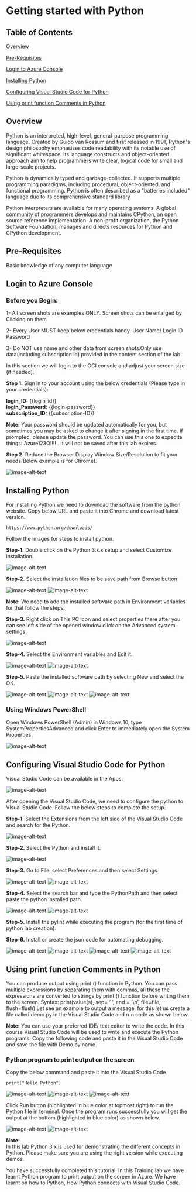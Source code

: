 # Getting started with Python

## Table of Contents

[Overview](#overview)

[Pre-Requisites](#pre-requisites)

[Login to Azure Console](#login-to-azure-console)

[Installing Python](#Installing-Python)

[Configuring Visual Studio Code for Python](#Configuring-Visual-Studio-Code-for-Python)

[Using print function Comments in Python](#Using-print-function-Comments-in-Python)



## Overview

Python is an interpreted, high-level, general-purpose programming language. Created by Guido van Rossum and first released in 1991, Python's design philosophy emphasizes code readability with its notable use of significant whitespace. Its language constructs and object-oriented approach aim to help programmers write clear, logical code for small and large-scale projects.

Python is dynamically typed and garbage-collected. It supports multiple programming paradigms, including procedural, object-oriented, and functional programming. Python is often described as a "batteries included" language due to its comprehensive standard library

Python interpreters are available for many operating systems. A global community of programmers develops and maintains CPython, an open source reference implementation. A non-profit organization, the Python Software Foundation, manages and directs resources for Python and CPython development.

## Pre-Requisites

 Basic knowledge of any computer language

## Login to Azure Console

### Before you Begin:

1- All screen shots are examples ONLY. Screen shots can be enlarged by Clicking on them

2- Every User MUST keep below credentials handy.
User Name/ Login ID
Password

3- Do NOT use name and other data from screen shots.Only use  data(including subscription id) provided in the content section of the lab

In this section we will login to the OCI console and adjust your screen size (if needed).

**Step 1.** Sign in to your account using the below credentials 
            (Please type in your credentials):

 **login_ID:** {{login-id}} <br>
 **login_Password:** {{login-password}}<br>
 **subscription_ID:** {{subscription-ID}} <br>

**Note:** Your password should be updated automatically for you, but sometimes you may be asked to change it after signing in the first time. If prompted, please update the password. You can use this one to expedite things: Azure123Q!!!! . It will not be saved after this lab expires.

**Step 2.** Reduce the Browser Display Window Size/Resolution to fit your needs(Below example is for Chrome). 

<img src="https://github.com/testlabs1/python_labs/blob/master/Pythonlabs_Images/Getting%20started%20with%20Python/Resolution-1.png?raw=true" alt="image-alt-text">

## Installing Python

For installing Python we need to download the software from the python website. Copy below URL and paste it into Chrome and download latest version.

```
https://www.python.org/downloads/
```

Follow the images for steps to install python.

**Step-1.** Double click on the Python 3.x.x setup and select Customize installation.
 
<img src="https://raw.githubusercontent.com/testlabs1/python_labs/master/Pythonlabs_Images/Getting%20started%20with%20Python/Install-1.png" alt="image-alt-text">

**Step-2.** Select the installation files to be save path from Browse button

<img src="https://raw.githubusercontent.com/testlabs1/python_labs/master/Pythonlabs_Images/Getting%20started%20with%20Python/Install-2.png" alt="image-alt-text">

<img src="https://raw.githubusercontent.com/testlabs1/python_labs/master/Pythonlabs_Images/Getting%20started%20with%20Python/Install-3.png" alt="image-alt-text">

 
**Note:** We need to add the installed software path in Environment variables for that follow the steps.

**Step-3.** Right click on This PC Icon and select properties there after you can see left side of the opened window click on the Advanced system settings.

<img src="https://raw.githubusercontent.com/testlabs1/python_labs/master/Pythonlabs_Images/Getting%20started%20with%20Python/Install-4.png" alt="image-alt-text">

**Step-4.** Select the Environment variables and Edit it.

<img src="https://raw.githubusercontent.com/testlabs1/python_labs/master/Pythonlabs_Images/Getting%20started%20with%20Python/Install-5.png" alt="image-alt-text">
 
<img src="https://raw.githubusercontent.com/testlabs1/python_labs/master/Pythonlabs_Images/Getting%20started%20with%20Python/Install-6.png" alt="image-alt-text">

**Step-5.** Paste the installed software path by selecting New and select the OK.
   
<img src="https://raw.githubusercontent.com/testlabs1/python_labs/master/Pythonlabs_Images/Getting%20started%20with%20Python/Install-7.png" alt="image-alt-text">

<img src="https://raw.githubusercontent.com/testlabs1/python_labs/master/Pythonlabs_Images/Getting%20started%20with%20Python/Install-8.png" alt="image-alt-text">

<img src="https://raw.githubusercontent.com/testlabs1/python_labs/master/Pythonlabs_Images/Getting%20started%20with%20Python/Install-9.png" alt="image-alt-text">

### Using Windows PowerShell 

Open Windows PowerShell (Admin) in Windows 10, type SystemPropertiesAdvanced and click Enter to immediately open the System Properties

<img src="https://raw.githubusercontent.com/testlabs1/python_labs/master/Pythonlabs_Images/Getting%20started%20with%20Python/Install-10.png" alt="image-alt-text">

## Configuring Visual Studio Code for Python

Visual Studio Code can be available in the Apps. 

<img src="https://raw.githubusercontent.com/testlabs1/python_labs/master/Pythonlabs_Images/Getting%20started%20with%20Python/VSC.png" alt="image-alt-text">

After opening the Visual Studio Code, we need to configure the python to Visual Studio Code. Follow the below steps to complete the setup.

**Step-1.** Select the Extensions from the left side of the Visual Studio Code and search for the Python.
 
<img src="https://raw.githubusercontent.com/testlabs1/python_labs/master/Pythonlabs_Images/Getting%20started%20with%20Python/VSC-2.png" alt="image-alt-text">

**Step-2.** Select the Python and install it.

<img src="https://raw.githubusercontent.com/testlabs1/python_labs/master/Pythonlabs_Images/Getting%20started%20with%20Python/VSC-3.png" alt="image-alt-text">

**Step-3.** Go to File, select Preferences and then select Settings.

<img src="https://raw.githubusercontent.com/testlabs1/python_labs/master/Pythonlabs_Images/Getting%20started%20with%20Python/VSC-4.png" alt="image-alt-text">

<img src="https://raw.githubusercontent.com/testlabs1/python_labs/master/Pythonlabs_Images/Getting%20started%20with%20Python/VSC-5.png" alt="image-alt-text">

**Step-4.** Select the search bar and type the PythonPath and then select paste the python installed path.

<img src="https://raw.githubusercontent.com/testlabs1/python_labs/master/Pythonlabs_Images/Getting%20started%20with%20Python/VSC-6.png" alt="image-alt-text">

<img src="https://raw.githubusercontent.com/testlabs1/python_labs/master/Pythonlabs_Images/Getting%20started%20with%20Python/VSC-7.png" alt="image-alt-text">

**Step-5.** Install the pylint while executing the program (for the first time of python lab creation).

**Step-6.** Install or create the json code for automating debugging.

<img src="https://raw.githubusercontent.com/testlabs1/python_labs/master/Pythonlabs_Images/Getting%20started%20with%20Python/VSC-12.png" alt="image-alt-text">

<img src="https://raw.githubusercontent.com/testlabs1/python_labs/master/Pythonlabs_Images/Getting%20started%20with%20Python/VSC-13.png" alt="image-alt-text">

<img src="https://raw.githubusercontent.com/testlabs1/python_labs/master/Pythonlabs_Images/Getting%20started%20with%20Python/VSC-14.png" alt="image-alt-text">

<img src="https://raw.githubusercontent.com/testlabs1/python_labs/master/Pythonlabs_Images/Getting%20started%20with%20Python/VSC-15.png" alt="image-alt-text">

## Using print function Comments in Python

You can produce output using print () function in Python. You can pass multiple expressions by separating them with commas, all these the expressions are converted to strings by print () function before writing them to the screen. 
Syntax: print(value(s), sep= ‘ ‘, end = ‘\n’, file=file, flush=flush) 
Let see an example to output a message, for this let us create a file called demo.py in the Visual Studio Code and run code as shown below. 

**Note:** You can use your preferred IDE/ text editor to write the code. In this course Visual Studio Code will be used to write and execute the Python programs. 
Copy the following code and paste it in the Visual Studio Code and save the file with Demo.py name. 

### Python program to print output on the screen 

Copy the below command and paste it into the Visual Studio Code

```
print("Hello Python")
```

<img src="https://raw.githubusercontent.com/testlabs1/python_labs/master/Pythonlabs_Images/Getting%20started%20with%20Python/VSC-8.png" alt="image-alt-text">

<img src="https://raw.githubusercontent.com/testlabs1/python_labs/master/Pythonlabs_Images/Getting%20started%20with%20Python/VSC-10.png" alt="image-alt-text">

<img src="https://raw.githubusercontent.com/testlabs1/python_labs/master/Pythonlabs_Images/Getting%20started%20with%20Python/VSC-11.png" alt="image-alt-text">

Click Run button (highlighted in blue color at topmost right) to run the Python file in terminal. Once the program runs successfully you will get the output at the bottom (highlighted in blue color) as shown below. 

<img src="https://raw.githubusercontent.com/testlabs1/python_labs/master/Pythonlabs_Images/Getting%20started%20with%20Python/VSC-12.png" alt="image-alt-text">

<img src="https://raw.githubusercontent.com/testlabs1/python_labs/master/Pythonlabs_Images/Getting%20started%20with%20Python/VSC-15.png" alt="image-alt-text">
 
**Note:**<br>
In this lab Python 3.x is used for demonstrating the different concepts in Python. Please make sure you are using the right version while executing demos. 

You have successfully completed this tutorial. In this Training lab we have learnt Python program to print output on the screen in Azure. We have learnt on how to Python, How Python connects with Visual Studio Code.